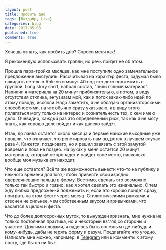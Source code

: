 ```yaml
---
layout: post
title: Пробить дно
tags: [Лытдыбр, Live]
categories: blog
date: 2017-05-03
published: true
comments: true
---
```

Хочешь узнать, как пробить дно? Спроси меня как!

Я рекомендую использовать грабли, но речь пойдет не об этом.

Прошла пара-тройка месяцев, как мне поступило одно замечательное предложение выступить. Рассчитывая на характер феста, задумал было накидать петель в Ableton и минут 40 под это дело поджемить с группой. Long story short, набрал состав, "пили полный материал". Напилил я материала на 20 минут приблизительно, а потом, в виду отсутствия отклика, энтузиазм мой, как и поток каких-либо идей по этому поводу, иссякли.
Надо заметить, я не обладаю организаторскими способностями, на что обычно сразу указываю, и в виду этого полагаться могу только на интерес и сознательность тех, с кем имею дело. Очевидно, каждый раз это определенный риск, так как я не могу знать, как хорошо дело пойдет и как далеко зайдет.

Итак, до лайва остается около месяца и первые майские выходные уже прошли, что означает, что репетировать нам выдастся в лучшем случае раза 4. Кажется, поздновато, но я решил завязать с этой замутой вовремя и пока не поздно. На руках у меня остается 20 минут материала, который не пропадет и найдет свое место, насколько вообще моя музыка его находит.

Что еще остается? Всё та же возможность вынести что-то на публику и немного времени для того, чтобы привести свои изрядно одеревяневшие пальцы в форму. Вестимо, сделать это возможно только так быстро и грязно, как я хотел сделать это изначально. С тем жду любых предложений поджемить и, если это хорошо пойдет сразу, поиграть на этом фесте через месяц. Стилистическими рамками я стеснен не сильнее, чем собственным вкусом и привычками, что касается в целом и феста.

Что до более долгосрочных муток, то вынужден признать, мне нужна не только постоянная практика, но и некоторый взгляд со стороны и участие. Другими словами, я надеюсь быть полезным где-нибудь и кому-нибудь, дабы не терять форму и разум. Предлагайте что угодно. Написать мне можно, например, в [Telegram](https://t.me/Omega9) или в комменты к этому посту, где бы он ни был.

